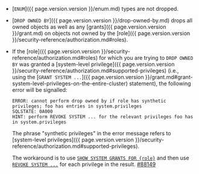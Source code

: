 - [`ENUM`]({{ page.version.version }}/enum.md) types are not dropped.
- [`DROP OWNED BY`]({{ page.version.version }}/drop-owned-by.md) drops all owned objects as well as any [grants]({{ page.version.version }}/grant.md) on objects not owned by the [role]({{ page.version.version }}/security-reference/authorization.md#roles).
- If the [role]({{ page.version.version }}/security-reference/authorization.md#roles) for which you are trying to `DROP OWNED BY` was granted a [system-level privilege]({{ page.version.version }}/security-reference/authorization.md#supported-privileges) (i.e., using the [`GRANT SYSTEM ...`]({{ page.version.version }}/grant.md#grant-system-level-privileges-on-the-entire-cluster) statement), the following error will be signalled:

    ~~~
    ERROR: cannot perform drop owned by if role has synthetic privileges; foo has entries in system.privileges
    SQLSTATE: 0A000
    HINT: perform REVOKE SYSTEM ... for the relevant privileges foo has in system.privileges
    ~~~

    The phrase "synthetic privileges" in the error message refers to [system-level privileges]({{ page.version.version }}/security-reference/authorization.md#supported-privileges).

    The workaround is to use [`SHOW SYSTEM GRANTS FOR {role}`](show-system-grants.html) and then use [`REVOKE SYSTEM ...`](revoke.html#revoke-system-level-privileges-on-the-entire-cluster) for each privilege in the result. [#88149](https://github.com/cockroachdb/cockroach/issues/88149)